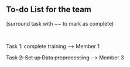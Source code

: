 ## To-do List for the team 

(surround task with ~~ to mark as complete)

<br>

Task 1: complete training --> Member 1 

~~Task 2: Set up Data preprocessing~~ --> Member 3 